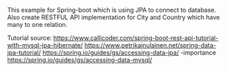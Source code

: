 This example for Spring-boot which is using JPA to connect to database.
Also create RESTFUL API implementation for City and Country which have many to one relation.

Tutorial source:
https://www.callicoder.com/spring-boot-rest-api-tutorial-with-mysql-jpa-hibernate/
https://www.petrikainulainen.net/spring-data-jpa-tutorial/
https://spring.io/guides/gs/accessing-data-jpa/ -importance
https://spring.io/guides/gs/accessing-data-mysql/
